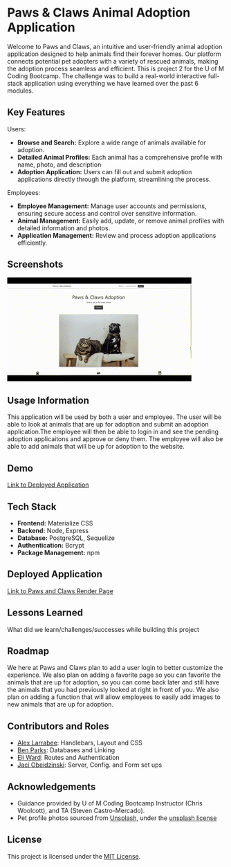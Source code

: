 # Paws & Claws Animal Adoption Application

Welcome to Paws and Claws, an intuitive and user-friendly animal adoption application designed to help animals find their forever homes. Our platform connects potential pet adopters with a variety of rescued animals, making the adoption process seamless and efficient. This is project 2 for the U of M Coding Bootcamp. The challenge was to build a real-world interactive full-stack application using everything we have learned over the past 6 modules.

## Key Features
Users:
- **Browse and Search:** Explore a wide range of animals available for adoption.
- **Detailed Animal Profiles:** Each animal has a comprehensive profile with name, photo, and description
- **Adoption Application:** Users can fill out and submit adoption applications directly through the platform, streamlining the process.
  
Employees:
- **Employee Management:** Manage user accounts and permissions, ensuring secure access and control over sensitive information.
- **Animal Management:** Easily add, update, or remove animal profiles with detailed information and photos.
- **Application Management:** Review and process adoption applications efficiently.


## Screenshots
![Paws and CLaws Home Page](<public/images/Paws and Claws Home Page.gif>)
## Usage Information
This application will be used by both a user and employee. The user will be able to look at animals that are up for adoption and submit an adoption application.The employee will then be able to login in and see the pending adoption applicaitons and approve or deny them. The employee will also be able to add animals that will be up for adoption to the website.

## Demo
[Link to Deployed Application](https://project-2-animal-adoption-app.onrender.com/)


## Tech Stack

- **Frontend:** Materialize CSS
- **Backend:** Node, Express
- **Database:** PostgreSQL, Sequelize
- **Authentication:** Bcrypt
- **Package Management:** npm

## Deployed Application
[Link to Paws and Claws Render Page](https://project-2-animal-adoption-app.onrender.com/)

## Lessons Learned
What did we learn/challenges/successes while building this project


## Roadmap
We here at Paws and Claws plan to add a user login to better customize the experience. We also plan on adding a favorite page so you can favorite the animals that are up for adoption, so you can come back later and still have the animals that you had previously looked at right in front of you. We also plan on adding a function that will allow employees to easily add images to new animals that are up for adoption.


## Contributors and Roles
- [Alex Larrabee](https://github.com/alarrabee): Handlebars, Layout and CSS
- [Ben Parks](https://github.com/benjamin-parks):  Databases and Linking
- [Eli Ward](https://github.com/ElijahWard4): Routes and Authentication
- [Jaci Obeidzinski](https://github.com/JaciObeid): Server, Config. and Form set ups


## Acknowledgements
- Guidance provided by U of M Coding Bootcamp Instructor (Chris Woolcott), and TA (Steven Castro-Mercado).
- Pet profile photos sourced from [Unsplash](https://unsplash.com/), under the [unsplash license](https://unsplash.com/license)


## License
This project is licensed under the [MIT License](https://github.com/git/git-scm.com/blob/main/MIT-LICENSE.txt).

